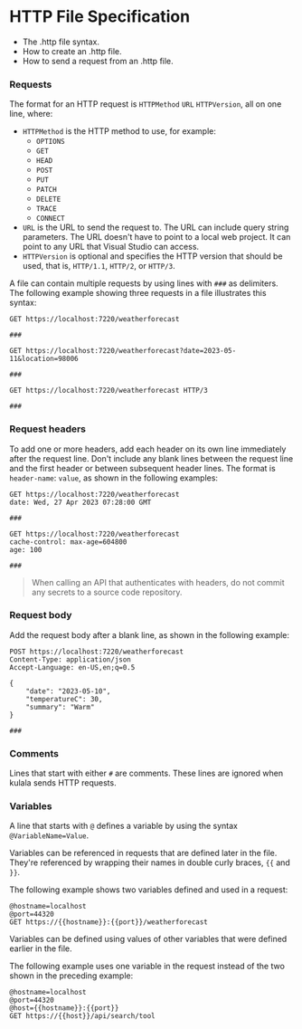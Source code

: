# HTTP File Specification

- The .http file syntax.
- How to create an .http file.
- How to send a request from an .http file.


### Requests

The format for an HTTP request is `HTTPMethod` `URL` `HTTPVersion`, all on one line, where:

- `HTTPMethod` is the HTTP method to use, for example:
  - `OPTIONS`
  - `GET`
  - `HEAD`
  - `POST`
  - `PUT`
  - `PATCH`
  - `DELETE`
  - `TRACE`
  - `CONNECT`
- `URL` is the URL to send the request to. The URL can include query string parameters. The URL doesn't have to point to a local web project. It can point to any URL that Visual Studio can access.
- `HTTPVersion` is optional and specifies the HTTP version that should be used, that is, `HTTP/1.1`, `HTTP/2`, or `HTTP/3`.

A file can contain multiple requests by using lines with `###` as delimiters.
The following example showing three requests in a file illustrates this syntax:

```http
GET https://localhost:7220/weatherforecast

###

GET https://localhost:7220/weatherforecast?date=2023-05-11&location=98006

###

GET https://localhost:7220/weatherforecast HTTP/3

###
```
### Request headers

To add one or more headers,
add each header on its own line immediately after the request line.
Don't include any blank lines between the request line and the first header or between subsequent header lines.
The format is `header-name`: `value`, as shown in the following examples:

```http
GET https://localhost:7220/weatherforecast
date: Wed, 27 Apr 2023 07:28:00 GMT

###

GET https://localhost:7220/weatherforecast
cache-control: max-age=604800
age: 100

###
```

> When calling an API that authenticates with headers,
> do not commit any secrets to a source code repository.

### Request body

Add the request body after a blank line, as shown in the following example:

```http
POST https://localhost:7220/weatherforecast
Content-Type: application/json
Accept-Language: en-US,en;q=0.5

{
    "date": "2023-05-10",
    "temperatureC": 30,
    "summary": "Warm"
}

###
```

### Comments

Lines that start with either `#` are comments.
These lines are ignored when kulala sends HTTP requests.

### Variables

A line that starts with `@` defines a variable
by using the syntax `@VariableName=Value`.

Variables can be referenced in requests that are defined later in the file.
They're referenced by wrapping their names in double curly braces,
`{{` and `}}`.

The following example shows two variables defined and used in a request:

```http
@hostname=localhost
@port=44320
GET https://{{hostname}}:{{port}}/weatherforecast
```

Variables can be defined using values of
other variables that were defined earlier in the file.

The following example uses one variable in the request
instead of the two shown in the preceding example:

```http
@hostname=localhost
@port=44320
@host={{hostname}}:{{port}}
GET https://{{host}}/api/search/tool
```
